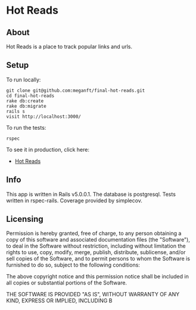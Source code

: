 # Hot Reads

## About

Hot Reads is a place to track popular links and urls.

## Setup

To run locally:
```
git clone git@github.com:meganft/final-hot-reads.git
cd final-hot-reads
rake db:create
rake db:migrate
rails s
visit http://localhost:3000/
```

To run the tests:
```
rspec
```

To see it in production, click here:
* [Hot Reads](http://hot-reads-final.herokuapp.com/)


## Info

This app is written in Rails v5.0.0.1. The database is postgresql. Tests written
in rspec-rails. Coverage provided by simplecov.

## Licensing

Permission is hereby granted, free of charge, to any person obtaining a copy
of this software and associated documentation files (the "Software"), to deal
in the Software without restriction, including without limitation the rights
to use, copy, modify, merge, publish, distribute, sublicense, and/or sell
copies of the Software, and to permit persons to whom the Software is
furnished to do so, subject to the following conditions:

The above copyright notice and this permission notice shall be included in all
copies or substantial portions of the Software.

THE SOFTWARE IS PROVIDED "AS IS", WITHOUT WARRANTY OF ANY KIND, EXPRESS OR
IMPLIED, INCLUDING B
